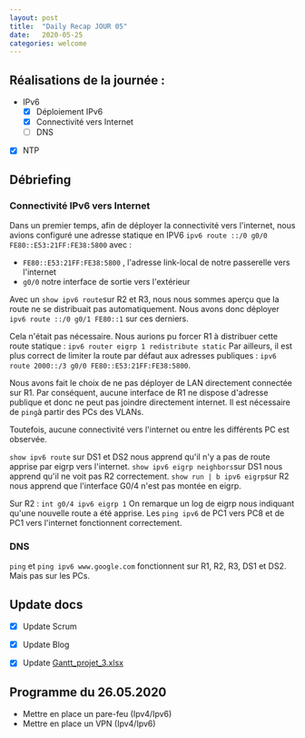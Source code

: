 ```yaml
---
layout: post
title:  "Daily Recap JOUR 05"
date:   2020-05-25
categories: welcome
---
```



## Réalisations de la journée :

 - IPv6
   - [x] Déploiement IPv6
   - [x] Connectivité vers Internet
   - [ ] DNS
 
 - [x] NTP
 

## Débriefing

### Connectivité IPv6 vers Internet

Dans un premier temps, afin de déployer la connectivité vers l'internet, nous avions configuré une adresse statique en IPV6 `ipv6 route ::/0 g0/0 FE80::E53:21FF:FE38:5800` avec :
 - `FE80::E53:21FF:FE38:5800` , l'adresse link-local de notre passerelle vers l'internet
 - `g0/0` notre interface de sortie vers l'extérieur

Avec un `show ipv6 route`sur R2 et R3, nous nous sommes aperçu que la route ne se distribuait pas automatiquement. Nous avons donc déployer `ipv6 route ::/0 g0/1 FE80::1` sur ces derniers.

Cela n'était pas nécessaire. Nous aurions pu forcer R1 à distribuer cette route statique :
``
ipv6 router eigrp 1
redistribute static
`` 
Par ailleurs, il est plus correct de limiter la route par défaut aux adresses publiques : `ipv6 route 2000::/3 g0/0 FE80::E53:21FF:FE38:5800`.

Nous avons fait le choix de ne pas déployer de LAN directement connectée sur R1. Par conséquent, aucune interface de R1 ne dispose d'adresse publique et donc ne peut pas joindre directement internet. Il est nécessaire de `ping`à partir des PCs des VLANs.

Toutefois, aucune connectivité vers l'internet ou entre les différents PC est observée.

`show ipv6 route` sur DS1 et DS2 nous apprend qu'il n'y a pas de route apprise par eigrp vers l'internet.
`show ipv6 eigrp neighbors`sur DS1 nous apprend qu'il ne voit pas R2 correctement.
`show run | b ipv6 eigrp`sur R2 nous apprend que l'interface G0/4 n'est pas montée en eigrp.

Sur R2 :
``
int g0/4
ipv6 eigrp 1
`` 
On remarque un log de eigrp nous indiquant qu'une nouvelle route a été apprise. Les `ping ipv6` de PC1 vers PC8 et de PC1 vers l'internet fonctionnent correctement.

### DNS 

`ping` et `ping ipv6 www.google.com` fonctionnent sur R1, R2, R3, DS1 et DS2. Mais pas sur les PCs. 

 
 

## Update docs

   - [x] Update Scrum
   - [x] Update Blog
   - [x] Update [Gantt_projet_3.xlsx](https://github.com/reseau-2020/projet-three/blob/master/Gantt_projet_3.xlsx)
    
    
## Programme du 26.05.2020
  
 - Mettre en place un pare-feu (Ipv4/Ipv6)
 - Mettre en place un VPN (Ipv4/Ipv6)
 
  

